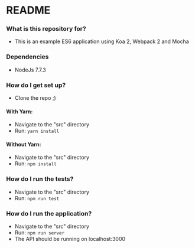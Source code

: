 # README #

### What is this repository for? ###

* This is an example ES6 application using Koa 2, Webpack 2 and Mocha

### Dependencies
* NodeJs 7.7.3

### How do I get set up? ###

* Clone the repo ;)

#### With Yarn:
* Navigate to the "src" directory
* Run: ``` yarn install ```

#### Without Yarn:
* Navigate to the "src" directory
* Run: ``` npm install ```

### How do I run the tests?
* Navigate to the "src" directory
* Run: ``` npm run test  ```

### How do I run the application?
* Navigate to the "src" directory
* Run: ``` npm run server  ```
* The API should be running on localhost:3000
